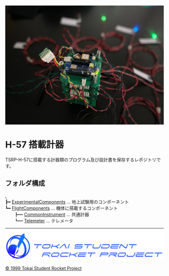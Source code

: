 ![Avionics](./FlightComponents/Telemeter/docs/images/RGB_Avionics.jpg "Avionics")

<!--
いい感じの画像を挿入したい。
参考にしたところ
https://github.com/VoronDesign/Voron-Trident
オープンソース3Dプリンタープロジェクト「VORON」
-->

# H-57 搭載計器

TSRP-H-57に搭載する計器類のプログラム及び設計書を保存するレポジトリです。

## フォルダ構成

[.](./)  
┣━ [ExperimentalComponents](./ExperimentalComponents/) ... 地上試験用のコンポーネント  
┗━ [FlightComponents](./FlightComponents/) ... 機体に搭載するコンポーネント  
　　┣━ [CommonInstrument](./FlightComponents/CommonInstrument/) ... 共通計器  
　　┗━ [Telemeter](./FlightComponents/Telemeter/) ... テレメータ

---

![TSRP_Mark](./FlightComponents/Telemeter/docs/images/TSRP_Mark.png)

<!-- ©️ 1999 Tokai Student Rocket Project -->
[© 1999 Tokai Student Rocket Project](./FlightComponents/List.md)